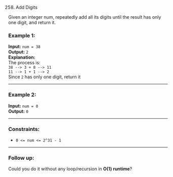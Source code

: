 258. Add Digits

Given an integer num, repeatedly add all its digits until the result has only one digit, and return it.

### Example 1:

**Input:** `num = 38`  
**Output:** `2`  
**Explanation:**  
The process is:  
`38 --> 3 + 8 --> 11`  
`11 --> 1 + 1 --> 2`  
Since `2` has only one digit, return it

---

### Example 2:

**Input:** `num = 0`  
**Output:** `0`

---

### Constraints:

- `0 <= num <= 2^31 - 1`

---

### Follow up:

Could you do it without any loop/recursion in **O(1) runtime**?

